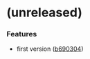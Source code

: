 <a name=""></a>
# (unreleased)


### Features

* first version ([b690304](https://github.com/metwork-framework/mfadmin-integration-tests-runner/commit/b690304))



